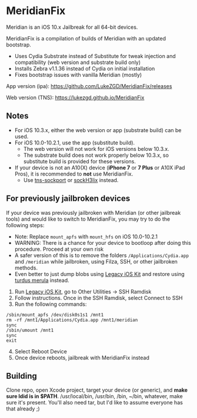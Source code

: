 # MeridianFix
Meridian is an iOS 10.x Jailbreak for all 64-bit devices.

MeridianFix is a compilation of builds of Meridian with an updated bootstrap.

- Uses Cydia Substrate instead of Substitute for tweak injection and compatibility (web version and substrate build only)
- Installs Zebra v1.1.36 instead of Cydia on initial installation
- Fixes bootstrap issues with vanilla Meridian (mostly)

App version (ipa): https://github.com/LukeZGD/MeridianFix/releases

Web version (TNS): https://lukezgd.github.io/MeridianFix

## Notes
- For iOS 10.3.x, either the web version or app (substrate build) can be used.
- For iOS 10.0-10.2.1, use the app (substitute build).
    - The web version will not work for iOS versions below 10.3.x. 
    - The substrate build does not work properly below 10.3.x, so substitute build is provided for these versions.
- If your device is not an A10(X) device (**iPhone 7** or **7 Plus** or A10X iPad Pros), it is recommended to **not** use MeridianFix.
    - Use [tns-sockport](https://github.com/LukeZGD/tns-sockport) or [sockH3lix](https://github.com/SongXiaoXi/sockH3lix) instead.

## For previously jailbroken devices
If your device was previously jailbroken with Meridian (or other jailbreak tools) and would like to switch to MeridianFix, you may try to do the following steps:

- Note: Replace `mount_apfs` with `mount_hfs` on iOS 10.0-10.2.1
- WARNING: There is a chance for your device to bootloop after doing this procedure. Proceed at your own risk
- A safer version of this is to remove the folders `/Applications/Cydia.app` and `/meridian` while jailbroken, using Filza, SSH, or other jailbroken methods.
- Even better to just dump blobs using [Legacy iOS Kit](https://github.com/LukeZGD/Legacy-iOS-Kit) and restore using [turdus merula](https://sep.lol) instead.

1. Run [Legacy iOS Kit](https://github.com/LukeZGD/Legacy-iOS-Kit), go to Other Utilities -> SSH Ramdisk
1. Follow instructions. Once in the SSH Ramdisk, select Connect to SSH
1. Run the following commands:
```
/sbin/mount_apfs /dev/disk0s1s1 /mnt1
rm -rf /mnt1/Applications/Cydia.app /mnt1/meridian
sync
/sbin/umount /mnt1
sync
exit
```
4. Select Reboot Device
5. Once device reboots, jailbreak with MeridianFix instead

## Building

Clone repo, open Xcode project, target your device (or generic), and **make sure ldid is in $PATH**. /usr/local/bin, /usr/bin, /bin, ~/bin, whatever, make sure it's present. You'll also need tar, but I'd like to assume everyone has that already ;)
